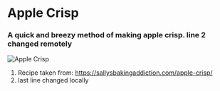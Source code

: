 # Apple Crisp
### A **quick** and **breezy** method of making apple crisp. line 2 changed remotely
![Apple Crisp](/users/rafeefah/downloads/recipe.jpg "Apple Crisp")
1. Recipe taken from: https://sallysbakingaddiction.com/apple-crisp/
2. last line changed locally